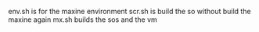 env.sh is for the maxine environment
scr.sh is build the so without build the maxine again
mx.sh builds the sos and the vm
